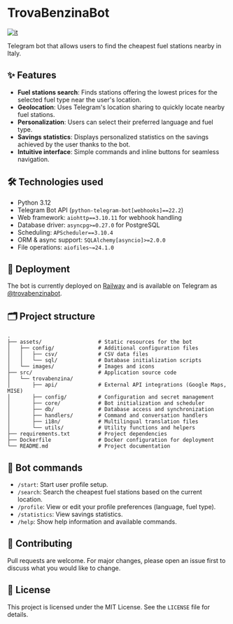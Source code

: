# TrovaBenzinaBot

[![it](https://img.shields.io/badge/lang-italiano-green.svg)](https://github.com/LorenzoQC/TrovaBenzinaBot/blob/main/README.it.md)

Telegram bot that allows users to find the cheapest fuel stations nearby in Italy.

## ✨ Features

* **Fuel stations search**: Finds stations offering the lowest prices for the selected fuel type near the user's
  location.
* **Geolocation**: Uses Telegram's location sharing to quickly locate nearby fuel stations.
* **Personalization**: Users can select their preferred language and fuel type.
* **Savings statistics**: Displays personalized statistics on the savings achieved by the user thanks to the bot.
* **Intuitive interface**: Simple commands and inline buttons for seamless navigation.

## 🛠️ Technologies used

* Python 3.12
* Telegram Bot API (`python-telegram-bot[webhooks]==22.2`)
* Web framework: `aiohttp==3.10.11` for webhook handling
* Database driver: `asyncpg>=0.27.0` for PostgreSQL
* Scheduling: `APScheduler==3.10.4`
* ORM & async support: `SQLAlchemy[asyncio]>=2.0.0`
* File operations: `aiofiles~=24.1.0`


## 🚀 Deployment

The bot is currently deployed on [Railway](https://railway.app) and is available on Telegram
as [@trovabenzinabot](https://t.me/trovabenzinabot).

## 🗂️ Project structure

```plaintext
.
├── assets/                  # Static resources for the bot
│   ├── config/              # Additional configuration files
│   │   ├── csv/             # CSV data files
│   │   └── sql/             # Database initialization scripts
│   └── images/              # Images and icons
├── src/                     # Application source code
│   └── trovabenzina/
│       ├── api/             # External API integrations (Google Maps, MISE)
│       ├── config/          # Configuration and secret management
│       ├── core/            # Bot initialization and scheduler
│       ├── db/              # Database access and synchronization
│       ├── handlers/        # Command and conversation handlers
│       ├── i18n/            # Multilingual translation files
│       └── utils/           # Utility functions and helpers
├── requirements.txt         # Project dependencies
├── Dockerfile               # Docker configuration for deployment
└── README.md                # Project documentation
```

## 📌 Bot commands

* `/start`: Start user profile setup.
* `/search`: Search the cheapest fuel stations based on the current location.
* `/profile`: View or edit your profile preferences (language, fuel type).
* `/statistics`: View savings statistics.
* `/help`: Show help information and available commands.

## 🤝 Contributing

Pull requests are welcome. For major changes, please open an issue first to discuss what you would like to change.

## 📄 License

This project is licensed under the MIT License. See the `LICENSE` file for details.
